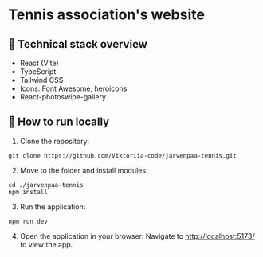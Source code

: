 # Tennis association's website

## 🔭 Technical stack overview
- React (Vite)
- TypeScript
- Tailwind CSS
- Icons: Font Awesome, heroicons
- React-photoswipe-gallery

## 🔧 How to run locally
1) Clone the repository:
```
git clone https://github.com/Viktoriia-code/jarvenpaa-tennis.git
```
2) Move to the folder and install modules:
```
cd ./jarvenpaa-tennis
npm install
```
3) Run the application:
```
npm run dev
```
4) Open the application in your browser:
Navigate to <a href='http://localhost:5173/'>http://localhost:5173/</a> to view the app.

